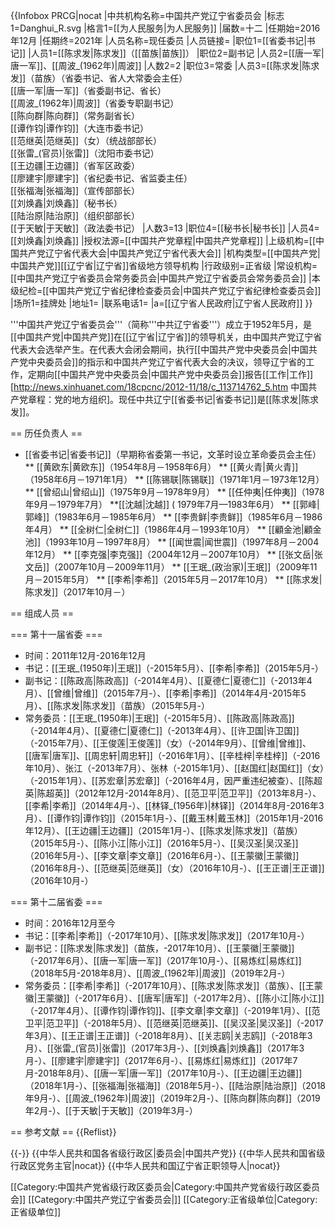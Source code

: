 {{Infobox PRCG|nocat
|中共机构名称=中国共产党辽宁省委员会
|标志1=Danghui_R.svg
|格言1=[[为人民服务|为人民服务]]
|届数=十二
|任期始=2016年12月
|任期终=2021年
|人员名称=现任委员
|人员链接=
|职位1=[[省委书记|书记]]
|人员1=[[陈求发|陈求发]]（[[苗族|苗族]]）
|职位2=副书记
|人员2=[[唐一军|唐一军]]、[[周波_(1962年)|周波]]
|人数2=2
|职位3=常委
|人员3=[[陈求发|陈求发]]（苗族）（省委书记、省人大常委会主任）<br />[[唐一军|唐一军]]（省委副书记、省长）<br />[[周波_(1962年)|周波]]（省委专职副书记）<br />[[陈向群|陈向群]]（常务副省长）<br />[[谭作钧|谭作钧]]（大连市委书记）<br />[[范继英|范继英]]（女）（统战部部长）<br />[[张雷_(官员)|张雷]]（沈阳市委书记）<br />[[王边疆|王边疆]]（省军区政委）<br />[[廖建宇|廖建宇]]（省纪委书记、省监委主任）<br />[[张福海|张福海]]（宣传部部长）<br />[[刘焕鑫|刘焕鑫]]（秘书长）<br />[[陆治原|陆治原]]（组织部部长）<br />[[于天敏|于天敏]]（政法委书记）
|人数3=13
|职位4=[[秘书长|秘书长]]
|人员4=[[刘焕鑫|刘焕鑫]]
|授权法源=[[中国共产党章程|中国共产党章程]]
|上级机构=[[中国共产党辽宁省代表大会|中国共产党辽宁省代表大会]]
|机构类型=[[中国共产党|中国共产党]][[辽宁省|辽宁省]]省级地方领导机构
|行政级别=正省级
|常设机构=[[中国共产党辽宁省委员会常务委员会|中国共产党辽宁省委员会常务委员会]]
|本级纪检=[[中国共产党辽宁省纪律检查委员会|中国共产党辽宁省纪律检查委员会]]
|场所1=挂牌处
|地址1=
|联系电话1=
|a=[[辽宁省人民政府|辽宁省人民政府]]
 }}

'''中国共产党辽宁省委员会'''（简称'''中共辽宁省委'''）成立于1952年5月，是[[中国共产党|中国共产党]]在[[辽宁省|辽宁省]]的领导机关，由中国共产党辽宁省代表大会选举产生。在代表大会闭会期间，执行[[中国共产党中央委员会|中国共产党中央委员会]]的指示和中国共产党辽宁省代表大会的决议，领导辽宁省的工作，定期向[[中国共产党中央委员会|中国共产党中央委员会]]报告[[工作|工作]]<ref>[http://news.xinhuanet.com/18cpcnc/2012-11/18/c_113714762_5.htm 中国共产党章程：党的地方组织]</ref>。现任中共辽宁[[省委书记|省委书记]]是[[陈求发|陈求发]]。

== 历任负责人 ==
* [[省委书记|省委书记]]（早期称省委第一书记，文革时设立革命委员会主任）
** [[黄欧东|黄欧东]]（1954年8月－1958年6月）
** [[黄火青|黄火青]]（1958年6月－1971年1月）
** [[陈锡联|陈锡联]]（1971年1月－1973年12月）
** [[曾绍山|曾绍山]]（1975年9月－1978年9月）
** [[任仲夷|任仲夷]]（1978年9月－1979年7月）
**[[沈越|沈越]] ( 1979年7月—1983年6月）
** [[郭峰|郭峰]]（1983年6月－1985年6月）
** [[李贵鲜|李贵鲜]]（1985年6月－1986年4月）
** [[全树仁|全树仁]]（1986年4月－1993年10月）
** [[顧金池|顧金池]]（1993年10月－1997年8月）
** [[闻世震|闻世震]]（1997年8月－2004年12月）
** [[李克强|李克强]]（2004年12月－2007年10月）
** [[张文岳|张文岳]]（2007年10月－2009年11月）
** [[王珉_(政治家)|王珉]]（2009年11月－2015年5月）
** [[李希|李希]]（2015年5月－2017年10月）
** [[陈求发|陈求发]]（2017年10月－）

== 组成人员 ==

=== 第十一届省委 ===
* 时间：2011年12月-2016年12月
* 书记：[[王珉_(1950年)|王珉]]（-2015年5月）、[[李希|李希]]（2015年5月-）
* 副书记：[[陈政高|陈政高]]（-2014年4月）、[[夏德仁|夏德仁]]（-2013年4月）、[[曾维|曾维]]（2015年7月-）、[[李希|李希]]（2014年4月-2015年5月）、[[陈求发|陈求发]]（苗族）（2015年5月-）
* 常务委员：[[王珉_(1950年)|王珉]]（-2015年5月）、[[陈政高|陈政高]]（-2014年4月）、[[夏德仁|夏德仁]]（-2013年4月）、[[许卫国|许卫国]]（-2015年7月）、[[王俊莲|王俊莲]]（女）（-2014年9月）、[[曾维|曾维]]、[[唐军|唐军]]、[[周忠轩|周忠轩]]（-2016年1月）、[[辛桂梓|辛桂梓]]（-2016年10月）、张江（-2013年7月）、张林（-2015年1月）、[[赵国红|赵国红]]（女）（-2015年1月）、[[苏宏章|苏宏章]]（-2016年4月，因严重违纪被查）、[[陈超英|陈超英]]（2012年12月-2014年8月）、[[范卫平|范卫平]]（2013年8月-）、[[李希|李希]]（2014年4月-）、[[林铎_(1956年)|林铎]]（2014年8月-2016年3月）、[[谭作钧|谭作钧]]（2015年1月-）、[[戴玉林|戴玉林]]（2015年1月-2016年12月）、[[王边疆|王边疆]]（2015年1月-）、[[陈求发|陈求发]]（苗族）（2015年5月-）、[[陈小江|陈小江]]（2016年5月-）、[[吴汉圣|吴汉圣]]（2016年5月-）、[[李文章|李文章]]（2016年6月-）、[[王蒙徽|王蒙徽]]（2016年8月-）、[[范继英|范继英]]（女）（2016年10月-）、[[王正谱|王正谱]]（2016年10月-）

=== 第十二届省委 ===
* 时间：2016年12月至今
* 书记：[[李希|李希]]（-2017年10月）、[[陈求发|陈求发]]（2017年10月-）
* 副书记：[[陈求发|陈求发]]（苗族，-2017年10月）、[[王蒙徽|王蒙徽]]（-2017年6月）、[[唐一军|唐一军]]（2017年10月-）、[[易炼红|易炼红]]（2018年5月-2018年8月）、[[周波_(1962年)|周波]]（2019年2月-）
* 常务委员：[[李希|李希]]（-2017年10月）、[[陈求发|陈求发]]（苗族）、[[王蒙徽|王蒙徽]]（-2017年6月）、[[唐军|唐军]]（-2017年2月）、[[陈小江|陈小江]]（-2017年4月）、[[谭作钧|谭作钧]]、[[李文章|李文章]]（-2019年1月）、[[范卫平|范卫平]]（-2018年5月）、[[范继英|范继英]]、[[吴汉圣|吴汉圣]]（-2017年3月）、[[王正谱|王正谱]]（-2018年8月）、[[关志鸥|关志鸥]]（-2018年3月）、[[张雷_(官员)|张雷]]（2017年3月-）、[[刘焕鑫|刘焕鑫]]（2017年3月-）、[[廖建宇|廖建宇]]（2017年6月-）、[[易炼红|易炼红]]（2017年7月-2018年8月）、[[唐一军|唐一军]]（2017年10月-）、[[王边疆|王边疆]]（2018年1月-）、[[张福海|张福海]]（2018年5月-）、[[陆治原|陆治原]]（2018年9月-）、[[周波_(1962年)|周波]]（2019年2月-）、[[陈向群|陈向群]]（2019年2月-）、[[于天敏|于天敏]]（2019年3月-）

== 参考文献 ==
{{Reflist}}

{{-}}
{{中华人民共和国各省级行政区|委员会|中国共产党}}
{{中华人民共和国省级行政区党务主官|nocat}}
{{中华人民共和国辽宁省正职领导人|nocat}}

[[Category:中国共产党省级行政区委员会|Category:中国共产党省级行政区委员会]]
[[Category:中国共产党辽宁省委员会|]]
[[Category:正省级单位|Category:正省级单位]]
